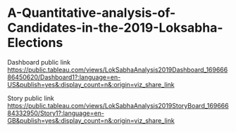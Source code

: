 # A-Quantitative-analysis-of-Candidates-in-the-2019-Loksabha-Elections


Dashboard public link https://public.tableau.com/views/LokSabhaAnalysis2019Dashboard_16966686450620/Dashboard1?:language=en-US&publish=yes&:display_count=n&:origin=viz_share_link

Story public link https://public.tableau.com/views/LokSabhaAnalysis2019StoryBoard_16966684332950/Story1?:language=en-GB&publish=yes&:display_count=n&:origin=viz_share_link
